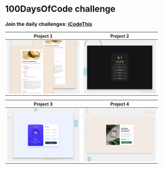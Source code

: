 # 100DaysOfCode challenge

### Join the daily challenges: [iCodeThis](https://iCodeThis.com/?ref=virag)

| Project 1 | Project 2 |
|---|---|
| [![Live Preview](./recipe-page/preview.jpg)](https://frontendmentor-projectz.netlify.app/recipe-page/) | [![Live Preview](./social-links-profile/preview.jpg)](https://frontendmentor-projectz.netlify.app/social-links-profile/) |

| Project 3 | Project 4 |
|---|---|
| [![Live Preview](./results-summary-component/preview.jpg)](https://frontendmentor-projectz.netlify.app/results-summary-component/) | [![Live Preview](./product-preview-card-component/design/desktop-preview.jpg)](https://frontendmentor-projectz.netlify.app/product-preview-card-component/) |
